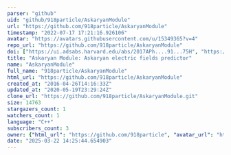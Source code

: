 ```yaml
---
parser: "github"
uid: "github/918particle/AskaryanModule"
url: "https://github.com/918particle/AskaryanModule"
timestamp: "2022-07-17 17:21:16.926106"
avatar: "https://avatars.githubusercontent.com/u/15349365?v=4"
repo_url: "https://github.com/918particle/AskaryanModule"
doi: ["https://ui.adsabs.harvard.edu/abs/2017APh....91...75H", "https://ui.adsabs.harvard.edu/abs/2016ascl.soft09020H/abstract"]
title: "Askaryan Module: Askaryan electric fields predictor"
name: "AskaryanModule"
full_name: "918particle/AskaryanModule"
html_url: "https://github.com/918particle/AskaryanModule"
created_at: "2016-04-26T14:16:33Z"
updated_at: "2020-05-19T23:29:24Z"
clone_url: "https://github.com/918particle/AskaryanModule.git"
size: 14763
stargazers_count: 1
watchers_count: 1
language: "C++"
subscribers_count: 3
owner: {"html_url": "https://github.com/918particle", "avatar_url": "https://avatars.githubusercontent.com/u/15349365?v=4", "login": "918particle", "type": "User"}
date: "2025-03-22 14:25:44.654903"
---
```

